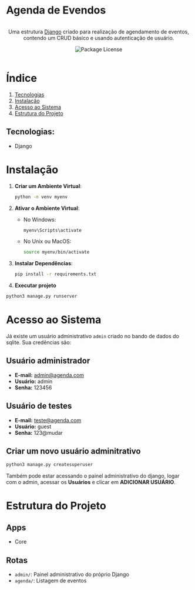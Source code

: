 # Agenda de Evendos

<img href="https://cdn.jsdelivr.net/gh/devicons/devicon/icons/django/django-plain.svg">

<p align="center">Uma estrutura <a href="https://www.djangoproject.com/" target="_blank">Django</a> criado para realização de agendamento de eventos, contendo um CRUD básico e usando autenticação de usuário.</p>
<p align="center">
   <img src="https://img.shields.io/npm/l/@nestjs/core.svg" alt="Package License" />
</p>
<img href="./core/static/img/demo.png">

# Índice

1. [Tecnologias](#tecnologias)
2. [Instalação](#instalação)
3. [Acesso ao Sistema](#acesso-ao-sistema)
4. [Estrutura do Projeto](#estrutura-do-Projeto)


## Tecnologias:

- Django

# Instalação

1. **Criar um Ambiente Virtual**:

   ```sh
   python -m venv myenv
   ```

2. **Ativar o Ambiente Virtual**:

   - No Windows:
     ```sh
     myenv\Scripts\activate
     ```
   - No Unix ou MacOS:
     ```sh
     source myenv/bin/activate
     ```

3. **Instalar Dependências**:
   ```sh
   pip install -r requirements.txt
   ```
4. **Executar projeto**

```sh
python3 manage.py runserver
```

# Acesso ao Sistema

Já existe um usuário administrativo `admin` criado no bando de dados do sqlite.
Sua credências são:

## Usuário administrador
- **E-mail:** admin@agenda.com
- **Usuário:** admin
- **Senha:** 123456

## Usuário de testes
- **E-mail:** teste@agenda.com
- **Usuário:** guest
- **Senha:** 123@mudar

## Criar um novo usuário adminitrativo
```sh
python3 manage.py createsuperuser
```
Também pode estar acessando o painel administrativo do django, logar com o admin, acessar os **Usuários** e clicar em **ADICIONAR USUÁRIO**.
# Estrutura do Projeto
## Apps
   - Core

## Rotas
   - `admin/`: Painel administrativo do próprio Django
   - `agenda/`: Listagem de eventos